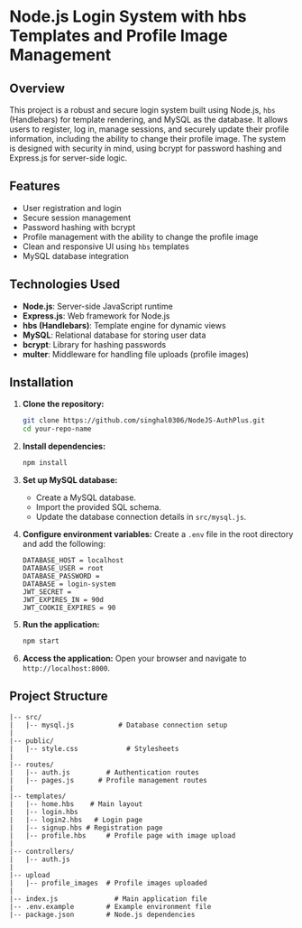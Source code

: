 # Node.js Login System with hbs Templates and Profile Image Management

## Overview

This project is a robust and secure login system built using Node.js, `hbs` (Handlebars) for template rendering, and MySQL as the database. It allows users to register, log in, manage sessions, and securely update their profile information, including the ability to change their profile image. The system is designed with security in mind, using bcrypt for password hashing and Express.js for server-side logic.

## Features

- User registration and login
- Secure session management
- Password hashing with bcrypt
- Profile management with the ability to change the profile image
- Clean and responsive UI using `hbs` templates
- MySQL database integration

## Technologies Used

- **Node.js**: Server-side JavaScript runtime
- **Express.js**: Web framework for Node.js
- **hbs (Handlebars)**: Template engine for dynamic views
- **MySQL**: Relational database for storing user data
- **bcrypt**: Library for hashing passwords
- **multer**: Middleware for handling file uploads (profile images)

## Installation

1. **Clone the repository:**
    ```bash
    git clone https://github.com/singhal0306/NodeJS-AuthPlus.git
    cd your-repo-name
    ```

2. **Install dependencies:**
    ```bash
    npm install
    ```

3. **Set up MySQL database:**
    - Create a MySQL database.
    - Import the provided SQL schema.
    - Update the database connection details in `src/mysql.js`.

4. **Configure environment variables:**
    Create a `.env` file in the root directory and add the following:
    ```env
    DATABASE_HOST = localhost
    DATABASE_USER = root
    DATABASE_PASSWORD =
    DATABASE = login-system
    JWT_SECRET =
    JWT_EXPIRES_IN = 90d
    JWT_COOKIE_EXPIRES = 90
    ```

5. **Run the application:**
    ```bash
    npm start
    ```

6. **Access the application:**
    Open your browser and navigate to `http://localhost:8000`.

## Project Structure

```plaintext
|-- src/
|   |-- mysql.js           # Database connection setup
|
|-- public/      
|   |-- style.css            # Stylesheets
|
|-- routes/
|   |-- auth.js         # Authentication routes
|   |-- pages.js      # Profile management routes
|
|-- templates/
|   |-- home.hbs    # Main layout
|   |-- login.hbs
|   |-- login2.hbs   # Login page
|   |-- signup.hbs # Registration page
|   |-- profile.hbs     # Profile page with image upload
|
|-- controllers/
|   |-- auth.js
|
|-- upload
|   |-- profile_images  # Profile images uploaded
|
|-- index.js              # Main application file
|-- .env.example        # Example environment file
|-- package.json        # Node.js dependencies
